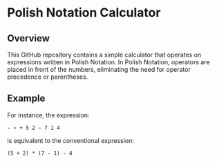 # Polish Notation Calculator

## Overview
This GitHub repository contains a simple calculator that operates on expressions written in Polish Notation. In Polish Notation, operators are placed in front of the numbers, eliminating the need for operator precedence or parentheses.

## Example
For instance, the expression:
```
− ∗ + 5 2 − 7 1 4
```
is equivalent to the conventional expression:
```
(5 + 2) * (7 - 1) - 4
```

